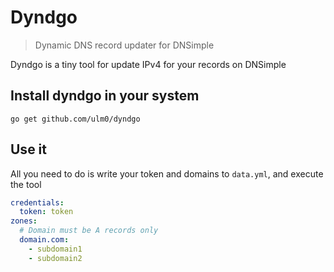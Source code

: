 # Dyndgo

> Dynamic DNS record updater for DNSimple

Dyndgo is a tiny tool for update IPv4 for your records on DNSimple


## Install dyndgo in your system

```
go get github.com/ulm0/dyndgo
```

## Use it

All you need to do is write your token and domains to `data.yml`, and execute the tool

```yaml
credentials:
  token: token
zones:
  # Domain must be A records only
  domain.com:
    - subdomain1
    - subdomain2
```
